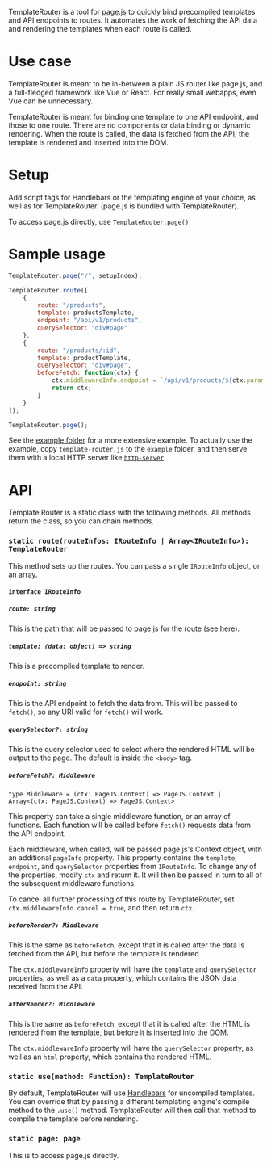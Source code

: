 TemplateRouter is a tool for [page.js](https://github.com/visionmedia/page.js) to quickly bind precompiled templates and API endpoints to routes. It automates the work of fetching the API data and rendering the templates when each route is called.

# Use case
TemplateRouter is meant to be in-between a plain JS router like page.js, and a full-fledged framework like Vue or React. For really small webapps, even Vue can be unnecessary.

TemplateRouter is meant for binding one template to one API endpoint, and those to one route. There are no components or data binding or dynamic rendering. When the route is called, the data is fetched from the API, the template is rendered and inserted into the DOM.

# Setup
Add script tags for Handlebars or the templating engine of your choice, as well as for TemplateRouter. (page.js is bundled with TemplateRouter).

To access page.js directly, use `TemplateRouter.page()`
# Sample usage
```javascript
TemplateRouter.page("/", setupIndex);

TemplateRouter.route([
    {
        route: "/products",
        template: productsTemplate,
        endpoint: "/api/v1/products",
        querySelector: "div#page"
    },
    {
        route: "/products/:id",
        template: productTemplate,
        querySelector: "div#page",
        beforeFetch: function(ctx) {
            ctx.middlewareInfo.endpoint = `/api/v1/products/${ctx.params.id}`;
            return ctx;
        }
    }
]);

TemplateRouter.page();
```

See the [example folder](/example) for a more extensive example. To actually use the example, copy `template-router.js` to the `example` folder, and then serve them with a local HTTP server like [`http-server`](https://www.npmjs.com/package/http-server).

# API
Template Router is a static class with the following methods. All methods return the class, so you can chain methods.

### `static route(routeInfos: IRouteInfo | Array<IRouteInfo>): TemplateRouter`
This method sets up the routes. You can pass a single `IRouteInfo` object, or an array.

#### `interface IRouteInfo`
##### `route: string`
This is the path that will be passed to page.js for the route (see [here](https://github.com/visionmedia/page.js/tree/1034c8cbed600ea7da378a73716c885227c03270#matching-paths)).

##### `template: (data: object) => string`
This is a precompiled template to render.

##### `endpoint: string`
This is the API endpoint to fetch the data from. This will be passed to `fetch()`, so any URI valid for `fetch()` will work.

##### `querySelector?: string`
This is the query selector used to select where the rendered HTML will be output to the page. The default is inside the `<body>` tag.

##### `beforeFetch?: Middleware`
```
type Middleware = (ctx: PageJS.Context) => PageJS.Context | Array<(ctx: PageJS.Context) => PageJS.Context>
```

This property can take a single middleware function, or an array of functions. Each function will be called before `fetch()` requests data from the API endpoint.

Each middleware, when called, will be passed page.js's Context object, with an additional `pageInfo` property. This property contains the `template`, `endpoint`, and `querySelector` properties from `IRouteInfo`. To change any of the properties, modify `ctx` and return it. It will then be passed in turn to all of the subsequent middleware functions.

To cancel all further processing of this route by TemplateRouter, set `ctx.middlewareInfo.cancel = true`, and then return `ctx`.

##### `beforeRender?: Middleware`
This is the same as `beforeFetch`, except that it is called after the data is fetched from the API, but before the template is rendered.

The `ctx.middlewareInfo` property will have the `template` and `querySelector` properties, as well as a `data` property, which contains the JSON data received from the API.

##### `afterRender?: Middleware`
This is the same as `beforeFetch`, except that it is called after the HTML is rendered from the template, but before it is inserted into the DOM.

The `ctx.middlewareInfo` property will have the `querySelector` property, as well as an `html` property, which contains the rendered HTML.

### `static use(method: Function): TemplateRouter`
By default, TemplateRouter will use [Handlebars](http://handlebarsjs.com/) for uncompiled templates. You can override that by passing a different templating engine's compile method to the `.use()` method. TemplateRouter will then call that method to compile the template before rendering.

### `static page: page`
This is to access page.js directly.